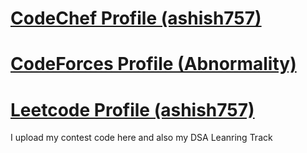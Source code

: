 # [CodeChef Profile (ashish757)](https://www.codechef.com/users/ashish757)

# [CodeForces Profile (Abnormality)](https://codeforces.com/profile/Abnormality)

# [Leetcode Profile (ashish757)](https://www.leetcode.com/u/ashish757)

I upload my contest code here
and also my DSA Leanring Track
